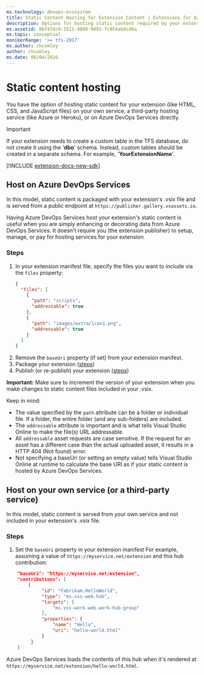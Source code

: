 ```yaml
---
ms.technology: devops-ecosystem
title: Static Content Hosting for Extension Content | Extensions for Azure DevOps Services
description: Options for hosting static content required by your extension.
ms.assetid: 0bf474c9-1511-4889-9d91-fc954abdcd6a
ms.topic: conceptual
monikerRange: '>= tfs-2017'
ms.author: chcomley
author: chcomley
ms.date: 08/04/2016
---
```


# Static content hosting

You have the option of hosting static content for your extension (like HTML, CSS, and JavaScript files) on your own service, a third-party hosting service (like Azure or Heroku), or on Azure DevOps Services directly.

> [!IMPORTANT]
> If your extension needs to create a custom table in the TFS database, do not create it using the '**dbo**' schema. Instead, custom
> tables should be created in a separate schema. For example, '**YourExtensionName**'.

[!INCLUDE [extension-docs-new-sdk](../../includes/extension-docs-new-sdk.md)]

## Host on Azure DevOps Services

In this model, static content is packaged with your extension's .vsix file and is served from a public endpoint at `https://publisher.gallery.vsassets.io`.

Having Azure DevOps Services host your extension's static content is useful when you are simply enhancing or decorating data from Azure DevOps Services. It doesn't require you (the extension publisher) to setup, manage, or pay for hosting services for your extension

### Steps

1.  In your extension manifest file, specify the files you want to include via the `files` property:
    ```json
    {
      "files": [
        {
          "path": "scripts",
          "addressable": true
        },
        {
          "path": "images/extra/icon1.png",
          "addressable": true
        }
      ]
    }
    ```
2.  Remove the `baseUri` property (if set) from your extension manifest.
3.  Package your extension ([steps](../publish/command-line.md))
4.  Publish (or re-publish) your extension ([steps](../publish/overview.md))

<div class="alert alert-danger">
    <strong>Important:</strong> Make sure to increment the version of your extension when you make changes to static content files included in your .vsix.<br/></div>

Keep in mind:

- The value specified by the `path` attribute can be a folder or individual file. If a folder, the entire folder (and any sub-folders) are included.
- The `addressable` attribute is important and is what tells Visual Studio Online to make the file(s) URL addressable.
- All `addressable` asset requests are case sensitive. If the request for an asset has a different case than the actual uploaded asset, it results in a HTTP 404 (Not found) error.
- Not specifying a baseUri (or setting an empty value) tells Visual Studio Online at runtime to calculate the base URI as if your static content is hosted by Azure DevOps Services.

## Host on your own service (or a third-party service)

In this model, static content is served from your own service and not included in your extension's .vsix file.

### Steps

1.  Set the `baseUri` property in your extension manifest For example, assuming a value of `https://myservice.net/extension` and this hub contribution:

```json
    "baseUri": "https://myservice.net/extension",
    "contributions": [
        {
             "id": "Fabrikam.HelloWorld",
             "type": "ms.vss-web.hub",
             "targets": [
                 "ms.vss-work-web.work-hub-group"
             ],
             "properties": {
                 "name": "Hello",
                 "uri": "hello-world.html"
             }
         }
    ]
```

Azure DevOps Services loads the contents of this hub when it's rendered at `https://myservice.net/extension/hello-world.html`.
